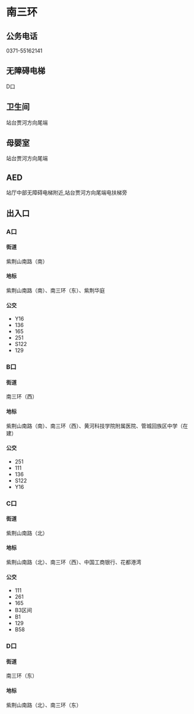 # 南三环

## 公务电话

0371-55162141

## 无障碍电梯

D口

## 卫生间

站台贾河方向尾端

## 母婴室

站台贾河方向尾端

## AED

站厅中部无障碍电梯附近,站台贾河方向尾端电扶梯旁

## 出入口

### A口

#### 街道

紫荆山南路（南）

#### 地标

紫荆山南路（南）、南三环（东）、紫荆华庭

#### 公交

- Y16
- 136
- 165
- 251
- S122
- 129

### B口

#### 街道

南三环（西）

#### 地标

紫荆山南路（南）、南三环（西）、黄河科技学院附属医院、管城回族区中学（在建）

#### 公交

- 251
- 111
- 136
- S122
- Y16

### C口

#### 街道

紫荆山南路（北）

#### 地标

紫荆山南路（北）、南三环（西）、中国工商银行、花都港湾

#### 公交

- 111
- 261
- 165
- B3区间
- B1
- 129
- B58

### D口

#### 街道

南三环（东）

#### 地标

紫荆山南路（北）、南三环（东）

